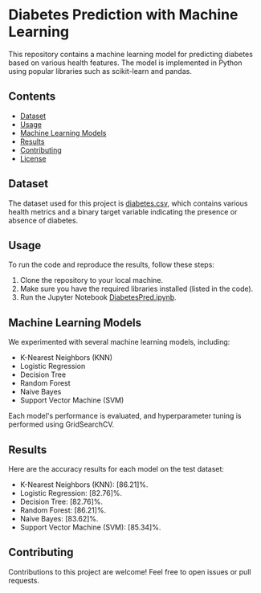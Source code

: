 # Diabetes Prediction with Machine Learning

This repository contains a machine learning model for predicting diabetes based on various health features. The model is implemented in Python using popular libraries such as scikit-learn and pandas.

## Contents

- [Dataset](#dataset)
- [Usage](#usage)
- [Machine Learning Models](#machine-learning-models)
- [Results](#results)
- [Contributing](#contributing)
- [License](#license)

## Dataset

The dataset used for this project is [diabetes.csv](diabetes.csv), which contains various health metrics and a binary target variable indicating the presence or absence of diabetes.

## Usage

To run the code and reproduce the results, follow these steps:

1. Clone the repository to your local machine.
2. Make sure you have the required libraries installed (listed in the code).
3. Run the Jupyter Notebook [DiabetesPred.ipynb](DiabetesPred.ipynb).

## Machine Learning Models

We experimented with several machine learning models, including:

- K-Nearest Neighbors (KNN)
- Logistic Regression
- Decision Tree
- Random Forest
- Naive Bayes
- Support Vector Machine (SVM)

Each model's performance is evaluated, and hyperparameter tuning is performed using GridSearchCV.

## Results

Here are the accuracy results for each model on the test dataset:

- K-Nearest Neighbors (KNN): [86.21]%.
- Logistic Regression: [82.76]%.
- Decision Tree: [82.76]%.
- Random Forest: [86.21]%.
- Naive Bayes: [83.62]%.
- Support Vector Machine (SVM): [85.34]%.

## Contributing

Contributions to this project are welcome! Feel free to open issues or pull requests.
